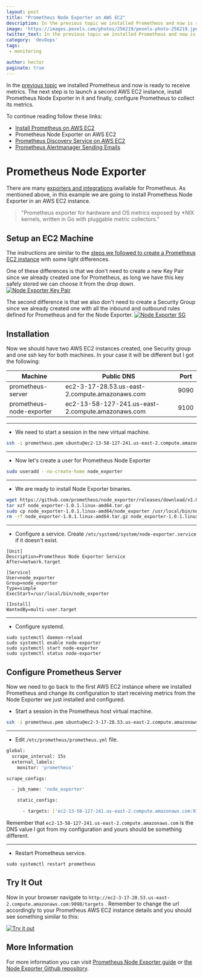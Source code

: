 ```yaml
---
layout: post
title: "Prometheus Node Exporter on AWS EC2"
description: In the previous topic we installed Prometheus and now is ready to receive metrics.
image: 'https://images.pexels.com/photos/256219/pexels-photo-256219.jpeg?auto=compress&cs=tinysrgb&dpr=2&h=650&w=940'
twitter_text: In the previous topic we installed Prometheus and now is ready to receive metrics.
category: 'devOops'
tags:
 - monitoring

author: hector
paginate: true
---
```


In the [previous topic](https://codewizardly.com/prometheus-on-aws-ec2-part1) we installed Prometheus and now is ready to receive metrics. The next step is to launch a second AWS EC2 instance, install Prometheus Node Exporter in it and finally, configure Prometheus to collect its metrics.

To continue reading follow these links:

* [Install Prometheus on AWS EC2](https://codewizardly.com/prometheus-on-aws-ec2-part1)
* Prometheus Node Exporter on AWS EC2
* [Prometheus Discovery Service on AWS EC2](https://codewizardly.com/prometheus-on-aws-ec2-part3)
* [Prometheus Alertmanager Sending Emails](https://codewizardly.com/prometheus-on-aws-ec2-part4)

# Prometheus Node Exporter

There are many [exporters and integrations](https://prometheus.io/docs/instrumenting/exporters) available for Prometheus. As mentioned above, in this example we are going to install Prometheus Node Exporter in an AWS EC2 instance.  

> "Prometheus exporter for hardware and OS metrics exposed by *NIX kernels, written in Go with pluggable metric collectors." 

## Setup an EC2 Machine

The instructions are similar to the [steps we followed to create a Prometheus EC2 instance](https://codewizardly.com/prometheus-on-aws-ec2-part1/#create-an-aws-ec2-instance) with some light differences. 

One of these differences is that we don't need to create a new Key Pair since we already created one for Prometheus, as long we have this key safely stored we can choose it from the drop down.
[![Node Exporter Key Pair](https://hndoss-blog-bucket.s3.amazonaws.com/prometheus-on-aws-ec2/14-node-exporter-key-pair.png)](https://hndoss-blog-bucket.s3.amazonaws.com/prometheus-on-aws-ec2/14-node-exporter-key-pair.png)

The second difference is that we also don't need to create a Security Group since we already created one with all the inbound and outbound rules defined for Prometheus and for the Node Exporter.
[![Node Exporter SG](https://hndoss-blog-bucket.s3.amazonaws.com/prometheus-on-aws-ec2/13-node-exporter-security-group.png)](https://hndoss-blog-bucket.s3.amazonaws.com/prometheus-on-aws-ec2/13-node-exporter-security-group.png)

## Installation

Now we should have two AWS EC2 instances created, one Security group and one ssh key for both machines. In your case it will be different but I got the following:

| Machine | Public DNS | Port |
|---------|-----------|------|
|prometheus-server| ec2-3-17-28.53.us-east-2.compute.amazonaws.com | 9090 |
|prometheus-node-exporter| ec2-13-58-127-241.us-east-2.compute.amazonaws.com | 9100 |

---
* We need to start a session in the new virtual machine.

``` bash
ssh -i prometheus.pem ubuntu@ec2-13-58-127-241.us-east-2.compute.amazonaws.com
```

---
* Now let's create a user for Prometheus Node Exporter

``` bash
sudo useradd --no-create-home node_exporter
```

---
* We are ready to install Node Exporter binaries.

``` bash
wget https://github.com/prometheus/node_exporter/releases/download/v1.0.1/node_exporter-1.0.1.linux-amd64.tar.gz
tar xzf node_exporter-1.0.1.linux-amd64.tar.gz
sudo cp node_exporter-1.0.1.linux-amd64/node_exporter /usr/local/bin/node_exporter
rm -rf node_exporter-1.0.1.linux-amd64.tar.gz node_exporter-1.0.1.linux-amd64
```

---
* Configure a service. Create `/etc/systemd/system/node-exporter.service` if it doesn't exist.

``` 
[Unit]
Description=Prometheus Node Exporter Service
After=network.target

[Service]
User=node_exporter
Group=node_exporter
Type=simple
ExecStart=/usr/local/bin/node_exporter

[Install]
WantedBy=multi-user.target
```

---
* Configure systemd.
``` 
sudo systemctl daemon-reload
sudo systemctl enable node-exporter
sudo systemctl start node-exporter
sudo systemctl status node-exporter
```

## Configure Prometheus Server

Now we need to go back to the first AWS EC2 instance where we installed Prometheus and change its configuration to start receiving metrics from the Node Exporter we just installed and configured.

* Start a session in the Prometheus host virtual machine.
``` bash
ssh -i prometheus.pem ubuntu@ec2-3-17-28.53.us-east-2.compute.amazonaws.com
```

---
* Edit `/etc/prometheus/prometheus.yml` file.

```bash
global:
  scrape_interval: 15s
  external_labels:
    monitor: 'prometheus'

scrape_configs:

  - job_name: 'node_exporter'

    static_configs:

      - targets: ['ec2-13-58-127-241.us-east-2.compute.amazonaws.com:9100']
```

Remember that `ec2-13-58-127-241.us-east-2.compute.amazonaws.com` is the DNS value I got from my configuration and yours should be something different.

---
* Restart Prometheus service.
``` 
sudo systemctl restart prometheus
```

## Try It Out

Now in your browser navigate to `http://ec2-3-17-28.53.us-east-2.compute.amazonaws.com:9090/targets` . Remember to change the url accordingly to your Prometheus AWS EC2 instance details and you should see something similar to this:

[![Try it out](https://hndoss-blog-bucket.s3.amazonaws.com/prometheus-on-aws-ec2/12-prometheus-node-exporter.png)](https://hndoss-blog-bucket.s3.amazonaws.com/prometheus-on-aws-ec2/12-prometheus-node-exporter.png)

## More Information

For more information you can visit [Prometheus Node Exporter guide](https://prometheus.io/docs/guides/node-exporter) or [the Node Exporter Github repository](https://github.com/prometheus/node_exporter). 
